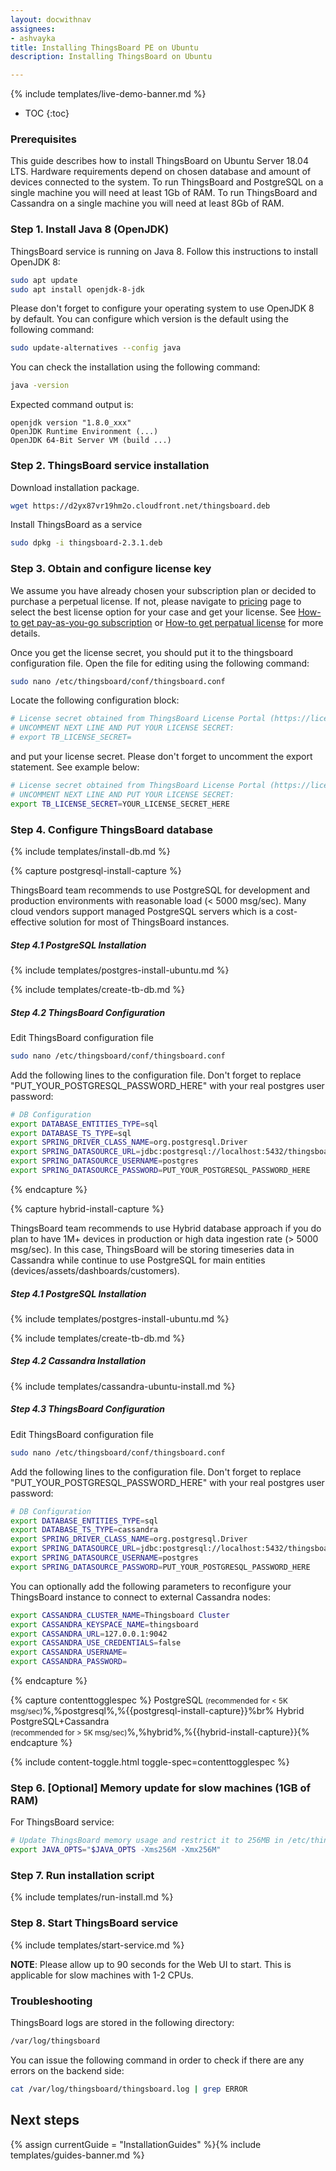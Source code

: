 ```yaml
---
layout: docwithnav
assignees:
- ashvayka
title: Installing ThingsBoard PE on Ubuntu
description: Installing ThingsBoard on Ubuntu

---
```


{% include templates/live-demo-banner.md %}

* TOC
{:toc}

### Prerequisites

This guide describes how to install ThingsBoard on Ubuntu Server 18.04 LTS. 
Hardware requirements depend on chosen database and amount of devices connected to the system. 
To run ThingsBoard and PostgreSQL on a single machine you will need at least 1Gb of RAM.
To run ThingsBoard and Cassandra on a single machine you will need at least 8Gb of RAM.

### Step 1. Install Java 8 (OpenJDK) 

ThingsBoard service is running on Java 8. Follow this instructions to install OpenJDK 8:

```bash
sudo apt update
sudo apt install openjdk-8-jdk
```

Please don't forget to configure your operating system to use OpenJDK 8 by default. 
You can configure which version is the default using the following command:

```bash
sudo update-alternatives --config java
```

You can check the installation using the following command:

```bash
java -version
```

Expected command output is:

```text
openjdk version "1.8.0_xxx"
OpenJDK Runtime Environment (...)
OpenJDK 64-Bit Server VM (build ...)
```

### Step 2. ThingsBoard service installation

Download installation package.

```bash
wget https://d2yx87vr19hm2o.cloudfront.net/thingsboard.deb
```

Install ThingsBoard as a service

```bash
sudo dpkg -i thingsboard-2.3.1.deb
```

### Step 3. Obtain and configure license key 

We assume you have already chosen your subscription plan or decided to purchase a perpetual license. 
If not, please navigate to [pricing](/pricing/) page to select the best license option for your case and get your license. 
See [How-to get pay-as-you-go subscription](/TODO) or [How-to get perpatual license](TODO) for more details.

Once you get the license secret, you should put it to the thingsboard configuration file. 
Open the file for editing using the following command:

```bash 
sudo nano /etc/thingsboard/conf/thingsboard.conf
``` 

Locate the following configuration block:

```bash
# License secret obtained from ThingsBoard License Portal (https://license.thingsboard.io)
# UNCOMMENT NEXT LINE AND PUT YOUR LICENSE SECRET:
# export TB_LICENSE_SECRET=
```

and put your license secret. Please don't forget to uncomment the export statement. See example below: 

```bash
# License secret obtained from ThingsBoard License Portal (https://license.thingsboard.io)
# UNCOMMENT NEXT LINE AND PUT YOUR LICENSE SECRET:
export TB_LICENSE_SECRET=YOUR_LICENSE_SECRET_HERE
``` 

### Step 4. Configure ThingsBoard database 

{% include templates/install-db.md %}

{% capture postgresql-install-capture %}

ThingsBoard team recommends to use PostgreSQL for development and production environments with reasonable load (< 5000 msg/sec).
Many cloud vendors support managed PostgreSQL servers which is a cost-effective solution for most of ThingsBoard instances.

##### Step 4.1 PostgreSQL Installation

{% include templates/postgres-install-ubuntu.md %}

{% include templates/create-tb-db.md %}

##### Step 4.2 ThingsBoard Configuration

Edit ThingsBoard configuration file 

```bash 
sudo nano /etc/thingsboard/conf/thingsboard.conf
``` 

Add the following lines to the configuration file. Don't forget to replace "PUT_YOUR_POSTGRESQL_PASSWORD_HERE" with your real postgres user password:

```bash
# DB Configuration 
export DATABASE_ENTITIES_TYPE=sql
export DATABASE_TS_TYPE=sql
export SPRING_DRIVER_CLASS_NAME=org.postgresql.Driver
export SPRING_DATASOURCE_URL=jdbc:postgresql://localhost:5432/thingsboard
export SPRING_DATASOURCE_USERNAME=postgres
export SPRING_DATASOURCE_PASSWORD=PUT_YOUR_POSTGRESQL_PASSWORD_HERE
```

{% endcapture %}

{% capture hybrid-install-capture %}

ThingsBoard team recommends to use Hybrid database approach if you do plan to have 1M+ devices in production or high data ingestion rate (> 5000 msg/sec).
In this case, ThingsBoard will be storing timeseries data in Cassandra while continue to use PostgreSQL for main entities (devices/assets/dashboards/customers).  

##### Step 4.1 PostgreSQL Installation

{% include templates/postgres-install-ubuntu.md %}

{% include templates/create-tb-db.md %}

##### Step 4.2 Cassandra Installation

{% include templates/cassandra-ubuntu-install.md %}

##### Step 4.3 ThingsBoard Configuration

Edit ThingsBoard configuration file 

```bash 
sudo nano /etc/thingsboard/conf/thingsboard.conf
``` 

Add the following lines to the configuration file. Don't forget to replace "PUT_YOUR_POSTGRESQL_PASSWORD_HERE" with your real postgres user password:

```bash
# DB Configuration 
export DATABASE_ENTITIES_TYPE=sql
export DATABASE_TS_TYPE=cassandra
export SPRING_DRIVER_CLASS_NAME=org.postgresql.Driver
export SPRING_DATASOURCE_URL=jdbc:postgresql://localhost:5432/thingsboard
export SPRING_DATASOURCE_USERNAME=postgres
export SPRING_DATASOURCE_PASSWORD=PUT_YOUR_POSTGRESQL_PASSWORD_HERE
``` 

You can optionally add the following parameters to reconfigure your ThingsBoard instance to connect to external Cassandra nodes:

```bash
export CASSANDRA_CLUSTER_NAME=Thingsboard Cluster
export CASSANDRA_KEYSPACE_NAME=thingsboard
export CASSANDRA_URL=127.0.0.1:9042
export CASSANDRA_USE_CREDENTIALS=false
export CASSANDRA_USERNAME=
export CASSANDRA_PASSWORD=
```

{% endcapture %}


{% capture contenttogglespec %}
PostgreSQL <small>(recommended for < 5K msg/sec)</small>%,%postgresql%,%{{postgresql-install-capture}}%br%
Hybrid <br/>PostgreSQL+Cassandra<br/><small>(recommended for > 5K msg/sec)</small>%,%hybrid%,%{{hybrid-install-capture}}{% endcapture %}

{% include content-toggle.html toggle-spec=contenttogglespec %}

### Step 6. [Optional] Memory update for slow machines (1GB of RAM) 

For ThingsBoard service:

```bash
# Update ThingsBoard memory usage and restrict it to 256MB in /etc/thingsboard/conf/thingsboard.conf
export JAVA_OPTS="$JAVA_OPTS -Xms256M -Xmx256M"
```

### Step 7. Run installation script
{% include templates/run-install.md %} 


### Step 8. Start ThingsBoard service

{% include templates/start-service.md %}

**NOTE**: Please allow up to 90 seconds for the Web UI to start. This is applicable for slow machines with 1-2 CPUs.

### Troubleshooting

ThingsBoard logs are stored in the following directory:
 
```bash
/var/log/thingsboard
```

You can issue the following command in order to check if there are any errors on the backend side:
 
```bash
cat /var/log/thingsboard/thingsboard.log | grep ERROR
```

## Next steps

{% assign currentGuide = "InstallationGuides" %}{% include templates/guides-banner.md %}
